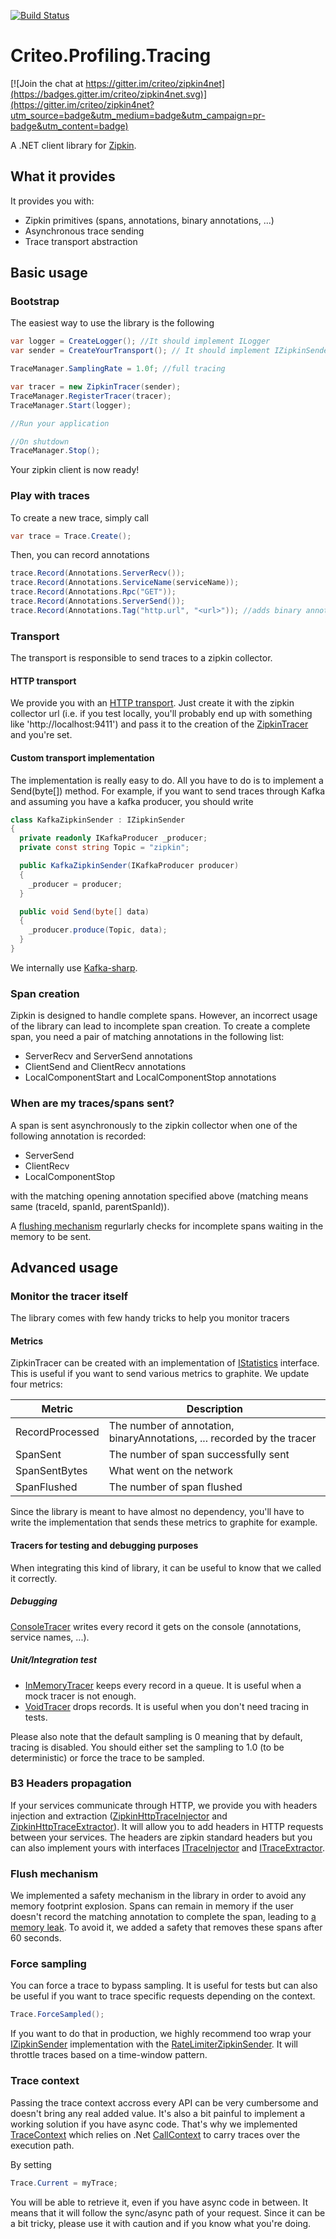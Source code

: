 [![Build Status](https://travis-ci.org/criteo/zipkin4net.svg?branch=master)](https://travis-ci.org/criteo/zipkin4net)
# Criteo.Profiling.Tracing

[![Join the chat at https://gitter.im/criteo/zipkin4net](https://badges.gitter.im/criteo/zipkin4net.svg)](https://gitter.im/criteo/zipkin4net?utm_source=badge&utm_medium=badge&utm_campaign=pr-badge&utm_content=badge)

A .NET client library for [Zipkin](http://zipkin.io).

## What it provides

It provides you with:
- Zipkin primitives (spans, annotations, binary annotations, ...)
- Asynchronous trace sending
- Trace transport abstraction

## Basic usage

### Bootstrap

The easiest way to use the library is the following

```csharp
var logger = CreateLogger(); //It should implement ILogger
var sender = CreateYourTransport(); // It should implement IZipkinSender

TraceManager.SamplingRate = 1.0f; //full tracing

var tracer = new ZipkinTracer(sender);
TraceManager.RegisterTracer(tracer);
TraceManager.Start(logger);

//Run your application

//On shutdown
TraceManager.Stop();
```

Your zipkin client is now ready!

### Play with traces

To create a new trace, simply call

```csharp
var trace = Trace.Create();
```

Then, you can record annotations

```csharp
trace.Record(Annotations.ServerRecv());
trace.Record(Annotations.ServiceName(serviceName));
trace.Record(Annotations.Rpc("GET"));
trace.Record(Annotations.ServerSend());
trace.Record(Annotations.Tag("http.url", "<url>")); //adds binary annotation
```

### Transport

The transport is responsible to send traces to a zipkin collector.

#### HTTP transport

We provide you with an [HTTP transport](zipkin4net/Criteo.Profiling.Tracing/Transport/Http/HttpZipkinSender.cs). Just create it with the zipkin collector url (i.e. if you test locally, you'll probably end up with something like 'http://localhost:9411') and pass it to the creation of the [ZipkinTracer](zipkin4net/Criteo.Profiling.Tracing/Tracers/Zipkin/ZipkinTracer.cs) and you're set.

#### Custom transport implementation

The implementation is really easy to do. All you have to do is to implement a Send(byte[]) method.
For example, if you want to send traces through Kafka and assuming you have a kafka producer, you should write

```csharp
class KafkaZipkinSender : IZipkinSender
{
  private readonly IKafkaProducer _producer;
  private const string Topic = "zipkin";

  public KafkaZipkinSender(IKafkaProducer producer)
  {
    _producer = producer;
  }

  public void Send(byte[] data)
  {
    _producer.produce(Topic, data);
  }
}
```

We internally use [Kafka-sharp](https://github.com/criteo/kafka-sharp).

### Span creation

Zipkin is designed to handle complete spans. However, an incorrect usage of the library can lead to incomplete span creation. To create a complete span, you need a pair of matching annotations in the following list:

- ServerRecv and ServerSend annotations
- ClientSend and ClientRecv annotations
- LocalComponentStart and LocalComponentStop annotations

### When are my traces/spans sent?

A span is sent asynchronously to the zipkin collector when one of the following annotation is recorded:
- ServerSend
- ClientRecv
- LocalComponentStop

with the matching opening annotation specified above (matching means same (traceId, spanId, parentSpanId)).

A [flushing mechanism](#flush-mechanism) regurlarly checks for incomplete spans waiting in the memory to be sent.

## Advanced usage

### Monitor the tracer itself

The library comes with few handy tricks to help you monitor tracers

#### Metrics

ZipkinTracer can be created with an implementation of [IStatistics](zipkin4net/Criteo.Profiling.Tracing/Tracers/Zipkin/Statistics.cs) interface. This is useful if you want to send various metrics to graphite.
We update four metrics:

| Metric          | Description                                                             |
| --------------- | ----------------------------------------------------------------------- |
| RecordProcessed | The number of annotation, binaryAnnotations, ... recorded by the tracer |
| SpanSent        | The number of span successfully sent                                    |
| SpanSentBytes   | What went on the network                                                |
| SpanFlushed     | The number of span flushed                                              |

Since the library is meant to have almost no dependency, you'll have to write the implementation that sends these metrics to graphite for example.

#### Tracers for testing and debugging purposes

When integrating this kind of library, it can be useful to know that we called it correctly.

##### Debugging

[ConsoleTracer](zipkin4net/Criteo.Profiling.Tracing/Tracers/ConsoleTracer.cs) writes every record it gets on the console (annotations, service names, ...).

##### Unit/Integration test

- [InMemoryTracer](zipkin4net/Criteo.Profiling.Tracing/Tracers/InMemoryTracer.cs) keeps every record in a queue. It is useful when a mock tracer is not enough.
- [VoidTracer](zipkin4net/Criteo.Profiling.Tracing/Tracers/VoidTracer.cs) drops records. It is useful when you don't need tracing in tests.

Please also note that the default sampling is 0 meaning that by default, tracing is disabled. You should either set the sampling to 1.0 (to be deterministic) or force the trace to be sampled.

### B3 Headers propagation

If your services communicate through HTTP, we provide you with headers injection and extraction ([ZipkinHttpTraceInjector](zipkin4net/Criteo.Profiling.Tracing/Transport/ZipkinHttpTraceInjector.cs) and [ZipkinHttpTraceExtractor](zipkin4net/Criteo.Profiling.Tracing/Transport/ZipkinHttpTraceExtractor.cs)). It will allow you to add headers in HTTP requests between your services.
The headers are zipkin standard headers but you can also implement yours with interfaces [ITraceInjector](zipkin4net/Criteo.Profiling.Tracing/Transport/ITraceInjector.cs) and [ITraceExtractor](zipkin4net/Criteo.Profiling.Tracing/Transport/ITraceExtractor.cs).

### Flush mechanism

We implemented a safety mechanism in the library in order to avoid any memory footprint explosion. Spans can remain in memory if the user doesn't record the matching annotation to complete the span, leading to [a memory leak](#span-creation). To avoid it, we added a safety that removes these spans after 60 seconds.

### Force sampling

You can force a trace to bypass sampling. It is useful for tests but can also be useful if you want to trace specific requests depending on the context.

```csharp
Trace.ForceSampled();
```

If you want to do that in production, we highly recommend too wrap your [IZipkinSender](zipin4net/Criteo.Profiling.Tracing/Tracers/Zipkin/IZipkinSender.cs) implementation with the [RateLimiterZipkinSender](zipkin4net/Criteo.Profiling.Tracing/Tracers/Zipkin/RateLimiterZipkinSender.cs). It will throttle traces based on a time-window pattern.

### Trace context

Passing the trace context accross every API can be very cumbersome and doesn't bring any real added value. It's also a bit painful to implement a working solution if you have async code. That's why we implemented [TraceContext](zipkin4net/Criteo.Profiling.Tracing/TraceContext.cs) which relies on .Net [CallContext](https://msdn.microsoft.com/fr-fr/library/system.runtime.remoting.messaging.callcontext(v=vs.110).aspx) to carry traces over the execution path.

By setting

```csharp
Trace.Current = myTrace;
```

You will be able to retrieve it, even if you have async code in between. It means that it will follow the sync/async path of your request.
Since it can be a bit tricky, please use it with caution and if you know what you're doing.
